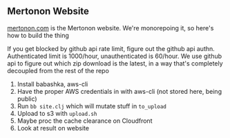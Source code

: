 Mertonon Website
----

[mertonon.com](https://mertonon.com) is the Mertonon website. We're monorepoing it, so here's how to build the thing

If you get blocked by github api rate limit, figure out the github api authn. Authenticated limit is 1000/hour, unauthenticated is 60/hour. We use github api to figure out which zip download is the latest, in a way that's completely decoupled from the rest of the repo

1. Install babashka, aws-cli
2. Have the proper AWS credentials in with aws-cli (not stored here, being public)
3. Run `bb site.clj` which will mutate stuff in `to_upload`
4. Upload to s3 with `upload.sh`
5. Maybe proc the cache clearance on Cloudfront
6. Look at result on website
